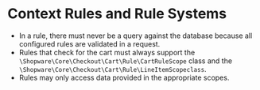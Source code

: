 # Context Rules and Rule Systems

* In a rule, there must never be a query against the database because all configured rules are validated in a request.
* Rules that check for the cart must always support the `\Shopware\Core\Checkout\Cart\Rule\CartRuleScope` class and the `\Shopware\Core\Checkout\Cart\Rule\LineItemScopeclass`.
* Rules may only access data provided in the appropriate scopes.
